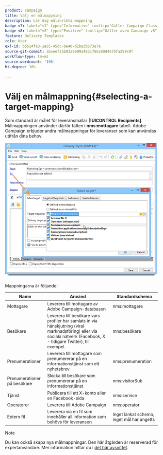 ```yaml
---
product: campaign
title: Välj en målmappning
description: Lär dig målinrikta mappning
badge-v7: label="v7" type="Informative" tooltip="Gäller Campaign Classic v7"
badge-v8: label="v8" type="Positive" tooltip="Gäller även Campaign v8"
feature: Delivery Templates
role: User
exl-id: b5514fa3-1e65-45dc-8e40-d1ba3b673e7a
source-git-commit: abaeef25b03a9699a4851786380d467bfa299c9f
workflow-type: tm+mt
source-wordcount: '196'
ht-degree: 10%

---
```


# Välj en målmappning{#selecting-a-target-mapping}

Som standard är målet för leveransmallar **[!UICONTROL Recipients]**. Målmappningen använder därför fälten i **nms:mottagare** tabell. Adobe Campaign erbjuder andra målmappningar för leveranser som kan användas utifrån dina behov.

![](assets/delivery_select_mapping.png)

Mappningarna är följande:

| Namn | Använd | Standardschema |
|---|---|---|
| Mottagare | Leverera till mottagare av Adobe Campaign-databasen | nms:mottagare |
| Besökare | Leverera till besökare vars profiler har samlats in via hänskjutning (viral marknadsföring) eller via sociala nätverk (Facebook, X - tidigare Twitter), till exempel. | mns:besökare |
| Prenumerationer | Leverera till mottagare som prenumererar på en informationstjänst som ett nyhetsbrev | nms:prenumeration |
| Prenumerationer på besökare | Skicka till besökare som prenumererar på en informationstjänst | nms:visitorSub |
| Tjänst | Publicera till ett X-konto eller en Facebook-sida | nms:service |
| Operatorer | Leverera till Adobe Campaign | nms:operator |
| Extern fil | Leverera via en fil som innehåller all information som behövs för leveransen | Inget länkat schema, inget mål har angetts |

>[!NOTE]
>
>Du kan också skapa nya målmappningar. Den här åtgärden är reserverad för expertanvändare. Mer information hittar du i [det här avsnittet](../../configuration/using/target-mapping.md).

